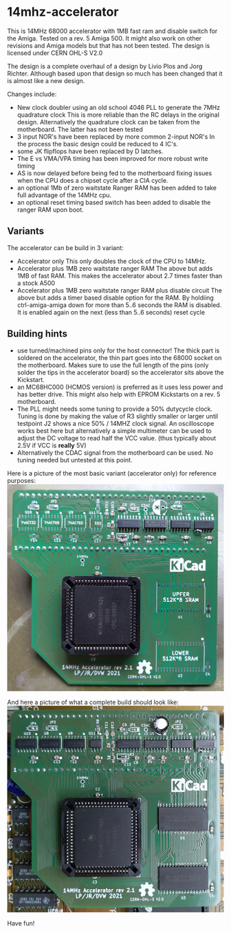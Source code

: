 # 14mhz-accelerator

This is 14MHz 68000 accelerator with 1MB fast ram and disable switch for the Amiga.
Tested on a rev. 5 Amiga 500. It might also work on other revisions and Amiga models but that has not been tested.
The design is licensed under CERN OHL-S V2.0

The design is a complete overhaul of a design by Livio Plos and Jorg Richter. Although based upon that design so much has been changed that it is almost like a new design.

Changes include:
* New clock doubler using an old school 4046 PLL to generate the 7MHz quadrature clock
This is more reliable than the RC delays in the original design. Alternatively the quadrature clock can
be taken from the motherboard. The latter has not been tested
* 3 input NOR's have been replaced by more common 2-input NOR's
In the process the basic design could be reduced to 4 IC's.
* some JK flipflops have been replaced by D latches.
* The E vs VMA/VPA timing has been improved for more robust write timing
* AS is now delayed before being fed to the motherboard fixing issues when the CPU does a chipset cycle after a CIA cycle.
* an optional 1Mb of zero waitstate Ranger RAM has been added to take full advantage of the 14MHz cpu.
* an optional reset timing based switch has been added to disable the ranger RAM upon boot.

## Variants
The accelerator can be build in 3 variant:
* Accelerator only
This only doubles the clock of the CPU to 14MHz. 
* Accelerator plus 1MB zero waitstate ranger RAM
The above but adds 1MB of fast RAM. This makes the accelerator about 2.7 times faster than a stock A500
* Accelerator plus 1MB zero waitstate ranger RAM plus disable circuit
The above but adds a timer based disable option for the RAM. By holdiing ctrl-amiga-amiga down for more 
than 5..6 seconds the RAM is disabled. It is enabled again on the next (less than 5..6 seconds) reset cycle

## Building hints
* use turned/machined pins only for the host connector!
The thick part is soldered on the accelerator, the thin part goes into the 68000 socket on the motherboard.
Makes sure to use the full length of the pins (only solder the tips in the accelerator board) so the accelerator sits above the Kickstart.
* an MC68HC000 (HCMOS version) is preferred as it uses less power and has better drive. This might also help with EPROM Kickstarts on a rev. 5 motherboard.
* The PLL might needs some tuning to provide a 50% dutycycle clock. 
Tuning is done by making the value of R3 slightly smaller or larger until testpoint J2 shows a nice
50% / 14MHZ clock signal. An oscilloscope works best here but alternatively a simple multimeter can be used to adjust the DC voltage
to read half the VCC value. (thus typically about 2.5V if VCC is **really** 5V)
* Alternatively the CDAC signal from the motherboard can be used. No tuning needed but untested at this point.

Here is a picture of the most basic variant (accelerator only) for reference purposes:
![Accelerator only](/pictures/accelerator_only.jpg)

And here a picture of what a complete build should look like:
![complete build](/pictures/complete.jpg)

Have fun!



